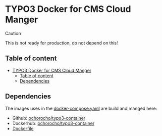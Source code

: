 # TYPO3 Docker for CMS Cloud Manger

> [!CAUTION]
> This is not ready for production, do not depend on this!

## Table of content

- [TYPO3 Docker for CMS Cloud Manger](#typo3-docker-for-cms-cloud-manger)
  - [Table of content](#table-of-content)
  - [Dependencies](#dependencies)

## Dependencies

The images uses in the [docker-compose.yaml](./docker-compose.yaml) are build and manged here:

- Github: [ochorocho/typo3-container](https://github.com/ochorocho/typo3-container)
- Dockerhub: [ochorocho/typo3-container](https://hub.docker.com/r/ochorocho/typo3-container/tags)
- [Dockerfile](https://github.com/ochorocho/typo3-container/pull/13)
